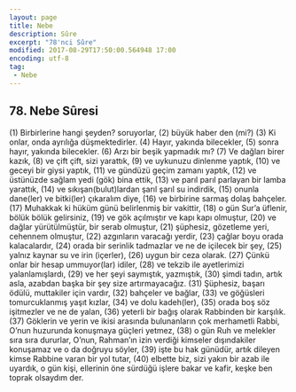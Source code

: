 ```yaml
---
layout: page
title: Nebe
description: Sûre
excerpt: "78'nci Sûre"
modified: 2017-08-29T17:50:00.564948 17:00
encoding: utf-8
tag: 
 - Nebe
---
```


## 78. Nebe Sûresi

(1) Birbirlerine hangi şeyden? soruyorlar,
(2) büyük haber den (mi?)
(3) Ki onlar, onda ayrılığa düşmektedirler.
(4) Hayır, yakında bilecekler,
(5) sonra hayır, yakında bilecekler.
(6) Arzı bir beşik yapmadık mı?
(7) Ve dağları birer kazık,
(8) ve çift çift, sizi yarattık, 
(9) ve uykunuzu dinlenme yaptık, 
(10) ve geceyi bir giysi yaptık, 
(11) ve gündüzü geçim zamanı yaptık, 
(12) ve üstünüzde sağlam yedi (gök) bina ettik,
(13) ve parıl parıl parlayan bir lamba yarattık, 
(14) ve sıkışan(bulut)lardan şarıl şarıl su indirdik,
(15) onunla dane(ler) ve bitki(ler) çıkaralım diye, 
(16) ve birbirine sarmaş dolaş bahçeler. 
(17) Muhakkak ki hüküm günü belirlenmiş bir vakittir,
(18) o gün Sur’a üflenir, bölük bölük gelirsiniz,
(19) ve gök açılmıştır ve kapı kapı olmuştur, 
(20) ve dağlar yürütülmüştür, bir serab olmuştur,
(21) şüphesiz, gözetleme yeri, cehennem olmuştur,
(22) azgınların varacağı yerdir, 
(23) çağlar boyu orada kalacalardır,
(24) orada bir serinlik tadmazlar ve ne de içilecek bir şey,
(25) yalnız kaynar su ve irin (içerler),
(26) uygun bir ceza olarak.
(27) Çünkü onlar bir hesap ummuyor(lar) idiler,
(28) ve tekzib ile ayetlerimizi yalanlamışlardı, 
(29) ve her şeyi saymıştık, yazmıştık,
(30) şimdi tadın, artık asla, azabdan başka bir şey size artırmayacağız.
(31) Şüphesiz, başarı ödülü, muttakiler için vardır,
(32) bahçeler ve bağlar,
(33) ve göğüsleri tomurcuklanmış yaşıt kızlar,
(34) ve dolu kadeh(ler),
(35) orada boş söz işitmezler ve ne de yalan,
(36) yeterli bir bağış olarak Rabbinden bir karşılık.
(37) Göklerin ve yerin ve ikisi arasında bulunanların çok merhametli Rabbi, O’nun huzurunda konuşmaya güçleri yetmez,
(38) o gün Ruh ve melekler sıra sıra dururlar, O’nun, Rahman’ın izin verdiği kimseler dışındakiler konuşamaz ve o da doğruyu söyler, 
(39) işte bu hak günüdür, artık dileyen kimse Rabbine varan bir yol tutar,
(40) elbette biz, sizi yakın bir azab ile uyardık, o gün kişi, ellerinin öne sürdüğü işlere bakar ve kafir, keşke ben toprak olsaydım der.
